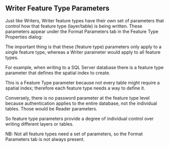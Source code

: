 ## Writer Feature Type Parameters ##
Just like Writers, Writer feature types have their own set of parameters that control how that feature type (layer/table) is being written. These parameters appear under the Format Parameters tab in the Feature Type Properties dialog:

The important thing is that these (feature type) parameters only apply to a single feature type, whereas a Writer parameter would apply to all feature types.

For example, when writing to a SQL Server database there is a feature type parameter that defines the spatial index to create.

This is a Feature Type parameter because not every table might require a spatial index; therefore each feature type needs a way to define it.

Conversely, there is no password parameter at the feature type level because authentication applies to the entire database, not the individual tables. Those would be Reader parameters.

So feature type parameters provide a degree of individual control over writing different layers or tables.

NB: Not all feature types need a set of parameters, so the Format Parameters tab is not always present.